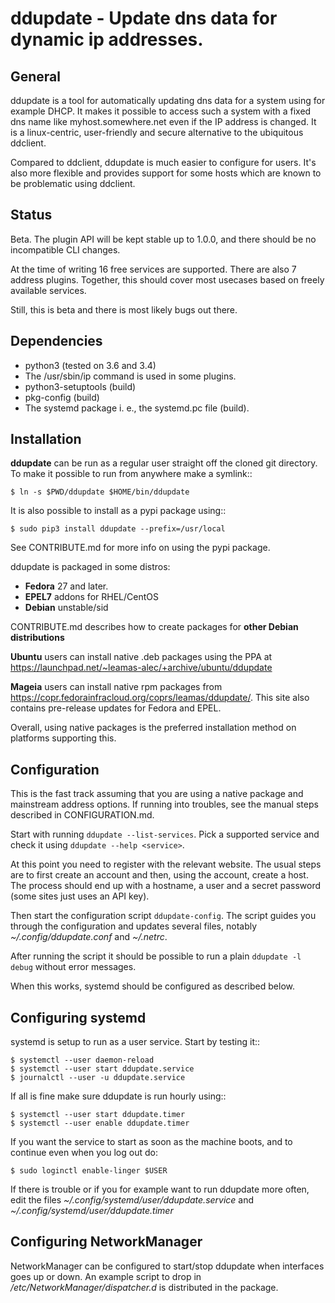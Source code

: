 ddupdate - Update dns data for dynamic ip addresses.
====================================================

General
-------

ddupdate is a tool for automatically updating dns data for a system using
for example DHCP. It makes it possible to access such a system with
a fixed dns name like myhost.somewhere.net even if the IP address is
changed. It is a linux-centric, user-friendly and secure alternative to
the ubiquitous ddclient.

Compared to ddclient, ddupdate is much easier to configure for users. It's
also more flexible and provides support for some hosts which are known to
be problematic using ddclient.

Status
------

Beta. The plugin API will be kept stable up to 1.0.0, and there should be
no incompatible CLI changes.

At the time of writing 16 free services are supported. There are also 7
address plugins. Together, this should cover most usecases based on freely
available services.

Still, this is beta and there is most likely bugs out there.

Dependencies
------------

  - python3 (tested on 3.6 and 3.4)
  - The /usr/sbin/ip command is used in some plugins.
  - python3-setuptools  (build)
  - pkg-config  (build)
  - The systemd package i. e., the systemd.pc file (build).

Installation
------------

**ddupdate** can be run as a regular user straight off the cloned git
directory. To make it possible to run from anywhere make a symlink::

    $ ln -s $PWD/ddupdate $HOME/bin/ddupdate

It is also possible to install as a pypi package using::

    $ sudo pip3 install ddupdate --prefix=/usr/local

See CONTRIBUTE.md for more info on using the pypi package.

ddupdate is packaged in some distros:

  - **Fedora** 27 and later.
  - **EPEL7** addons for RHEL/CentOS
  - **Debian** unstable/sid

CONTRIBUTE.md describes how to create packages for **other Debian
distributions**

**Ubuntu** users can install native .deb packages using the PPA at
https://launchpad.net/~leamas-alec/+archive/ubuntu/ddupdate

**Mageia** users can install native rpm packages from
https://copr.fedorainfracloud.org/coprs/leamas/ddupdate/. This site also
contains pre-release updates for Fedora and EPEL.

Overall, using native packages is the preferred installation method on
platforms supporting this.

Configuration
-------------

This is the fast track assuming that you are using a native package and
mainstream address options. If running into troubles, see the manual
steps described in CONFIGURATION.md.

Start with running ```ddupdate --list-services```. Pick a supported
service and check it using ```ddupdate --help <service>```.

At this point you need to register with the relevant website. The usual
steps are to first create an account and then, using the account, create
a host. The process should end up with a hostname, a user and a secret
password (some sites just uses an API key).

Then start the configuration script ```ddupdate-config```. The script
guides you through the configuration and updates several files, notably
*~/.config/ddupdate.conf* and *~/.netrc*.

After running the script it should be possible to run a plain
```ddupdate -l debug``` without error messages.

When this works, systemd should be configured as described below.


Configuring systemd
-------------------

systemd is setup to run as a user service. Start by testing it::

    $ systemctl --user daemon-reload
    $ systemctl --user start ddupdate.service
    $ journalctl --user -u ddupdate.service

If all is fine make sure ddupdate is run hourly using::

    $ systemctl --user start ddupdate.timer
    $ systemctl --user enable ddupdate.timer

If you want the service to start as soon as the machine boots, and to
continue even when you log out do:

    $ sudo loginctl enable-linger $USER

If there is trouble or if you for example want to run ddupdate more often,
edit the files *~/.config/systemd/user/ddupdate.service* and
*~/.config/systemd/user/ddupdate.timer*

Configuring NetworkManager
--------------------------

NetworkManager can be configured to start/stop ddupdate when interfaces goes
up or down. An example script to drop in */etc/NetworkManager/dispatcher.d*
is distributed in the package.
